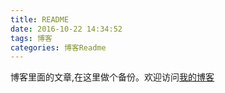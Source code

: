 ```yaml
---
title: README
date: 2016-10-22 14:34:52
tags: 博客
categories: 博客Readme
---
```

博客里面的文章,在这里做个备份。欢迎访问[我的博客](https://yzytmac.github.io/)
